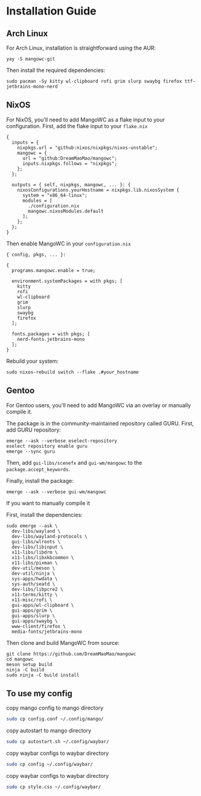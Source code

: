 # Installation Guide 
## Arch Linux

For Arch Linux, installation is straightforward using the AUR:

```
yay -S mangowc-git
```

Then install the required dependencies:

```
sudo pacman -Sy kitty wl-clipboard rofi grim slurp swaybg firefox ttf-jetbrains-mono-nerd
```

## NixOS

For NixOS, you'll need to add MangoWC as a flake input to your configuration.
First, add the flake input to your `flake.nix`

```
{
  inputs = {
    nixpkgs.url = "github:nixos/nixpkgs/nixos-unstable";
    mangowc = {
      url = "github:DreamMaoMao/mangowc";
      inputs.nixpkgs.follows = "nixpkgs";
    };
  };

  outputs = { self, nixpkgs, mangowc, ... }: {
    nixosConfigurations.yourHostname = nixpkgs.lib.nixosSystem {
      system = "x86_64-linux";
      modules = [
        ./configuration.nix
        mangowc.nixosModules.default
      ];
    };
  };
}
```

Then enable MangoWC in your `configuration.nix`

```
{ config, pkgs, ... }:

{
  programs.mangowc.enable = true;

  environment.systemPackages = with pkgs; [
    kitty
    rofi
    wl-clipboard
    grim
    slurp
    swaybg
    firefox
  ];

  fonts.packages = with pkgs; [
    nerd-fonts.jetbrains-mono
  ];
}
```

Rebuild your system:

```
sudo nixos-rebuild switch --flake .#your_hostname
```

## Gentoo

For Gentoo users, you'll need to add MangoWC via an overlay or manually compile it.

The package is in the community-maintained repository called GURU.
First, add GURU repository:

```
emerge --ask --verbose eselect-repository
eselect repository enable guru
emerge --sync guru
```

Then, add `gui-libs/scenefx` and `gui-wm/mangowc` to the `package.accept_keywords`.

Finally, install the package:

```
emerge --ask --verbose gui-wm/mangowc
```

If you want to manually compile it 

First, install the dependencies:

```
sudo emerge --ask \
  dev-libs/wayland \
  dev-libs/wayland-protocols \
  gui-libs/wlroots \
  dev-libs/libinput \
  x11-libs/libdrm \
  x11-libs/libxkbcommon \
  x11-libs/pixman \
  dev-util/meson \
  dev-util/ninja \
  sys-apps/hwdata \
  sys-auth/seatd \
  dev-libs/libpcre2 \
  x11-terms/kitty \
  x11-misc/rofi \
  gui-apps/wl-clipboard \
  gui-apps/grim \
  gui-apps/slurp \
  gui-apps/swaybg \
  www-client/firefox \
  media-fonts/jetbrains-mono
```

Then clone and build MangoWC from source:

```
git clone https://github.com/DreamMaoMao/mangowc
cd mangowc
meson setup build
ninja -C build
sudo ninja -C build install
```
## To use my config 

copy mango config to mango directory
```bash
sudo cp config.conf ~/.config/mango/
```
copy autostart to mango directory
```bash
sudo cp autostart.sh ~/.config/waybar/
```
copy waybar configs to waybar directory
```bash
sudo cp config ~/.config/waybar/
```
copy waybar configs to waybar directory
```bash
sudo cp style.css ~/.config/waybar/
```


